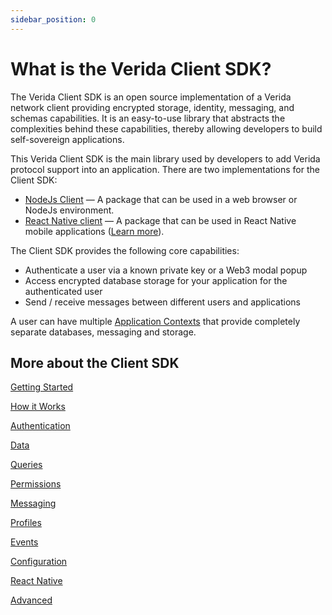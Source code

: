 ```yaml
---
sidebar_position: 0
---
```

# What is the Verida Client SDK?

The Verida Client SDK is an open source implementation of a Verida network client providing encrypted storage, identity, messaging, and schemas capabilities. It is an easy-to-use library that abstracts the complexities behind these capabilities, thereby allowing developers to build self-sovereign applications.

This Verida Client SDK is the main library used by developers to add Verida 
protocol support into an application. There are two implementations for 
the Client SDK:

- [NodeJs Client](https://github.com/verida/verida-js/tree/main/packages/client-ts) — A package that can be used in a web browser or NodeJs environment.
- [React Native client](https://github.com/verida/client-rn) — A package that can be used in React Native mobile applications ([Learn more](client_sdk/react-native.md)).

The Client SDK provides the following core capabilities:

- Authenticate a user via a known private key or a Web3 modal popup
- Access encrypted database storage for your application for the authenticated user
- Send / receive messages between different users and applications

A user can have multiple [Application Contexts](concepts/application-contexts.md) that provide completely separate databases, messaging and storage.

## More about the Client SDK

[Getting Started](client_sdk/getting-started.md)

[How it Works](client_sdk/how-it-works.md)

[Authentication](client_sdk/authentication.md)

[Data](client_sdk/data.md)

[Queries](client_sdk/queries.md)

[Permissions](client_sdk/permissions.md)

[Messaging](client_sdk/messaging.md)

[Profiles](client_sdk/profiles.md)

[Events](client_sdk/events.md)

[Configuration](client_sdk/configuration.md)

[React Native](client_sdk/react-native.md)

[Advanced](client_sdk/advanced.md)